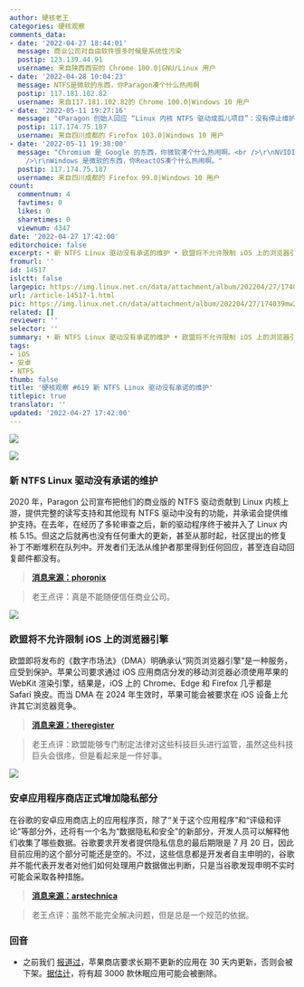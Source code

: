```yaml
---
author: 硬核老王
categories: 硬核观察
comments_data:
- date: '2022-04-27 18:44:01'
  message: 商业公司对自由软件很多时候是系统性污染
  postip: 123.139.44.91
  username: 来自陕西西安的 Chrome 100.0|GNU/Linux 用户
- date: '2022-04-28 10:04:23'
  message: NTFS是微软的东西，你Paragon凑个什么热闹啊
  postip: 117.181.102.82
  username: 来自117.181.102.82的 Chrome 100.0|Windows 10 用户
- date: '2022-05-11 19:27:16'
  message: "《Paragon 创始人回应 “Linux 内核 NTFS 驱动成孤儿项目”：没有停止维护》<br />\r\n来源：oschina.net/news/195205/konstantin-reply-ntfs-orphan"
  postip: 117.174.75.187
  username: 来自四川成都的 Firefox 103.0|Windows 10 用户
- date: '2022-05-11 19:38:00'
  message: "Chromium 是 Google 的东西，你微软凑个什么热闹啊。<br />\r\nNVIDIA 是英伟达的东西，你 ouveau 凑个什么热闹啊。<br
    />\r\nWindows 是微软的东西，你ReactOS凑个什么热闹啊。"
  postip: 117.174.75.187
  username: 来自四川成都的 Firefox 99.0|Windows 10 用户
count:
  commentnum: 4
  favtimes: 0
  likes: 0
  sharetimes: 0
  viewnum: 4347
date: '2022-04-27 17:42:00'
editorchoice: false
excerpt: • 新 NTFS Linux 驱动没有承诺的维护 • 欧盟将不允许限制 iOS 上的浏览器引擎 • 安卓应用程序商店正式增加隐私部分
fromurl: ''
id: 14517
islctt: false
largepic: https://img.linux.net.cn/data/attachment/album/202204/27/174039mw2bhrmvnmvroohd.jpg
url: /article-14517-1.html
pic: https://img.linux.net.cn/data/attachment/album/202204/27/174039mw2bhrmvnmvroohd.jpg.thumb.jpg
related: []
reviewer: ''
selector: ''
summary: • 新 NTFS Linux 驱动没有承诺的维护 • 欧盟将不允许限制 iOS 上的浏览器引擎 • 安卓应用程序商店正式增加隐私部分
tags:
- iOS
- 安卓
- NTFS
thumb: false
title: '硬核观察 #619 新 NTFS Linux 驱动没有承诺的维护'
titlepic: true
translator: ''
updated: '2022-04-27 17:42:00'
---
```


![](/data/attachment/album/202204/27/174039mw2bhrmvnmvroohd.jpg)


![](/data/attachment/album/202204/27/174048uw74nmzjm0r44erh.jpg)


### 新 NTFS Linux 驱动没有承诺的维护


2020 年，Paragon 公司宣布把他们的商业版的 NTFS 驱动贡献到 Linux 内核上游，提供完整的读写支持和其他现有 NTFS 驱动中没有的功能，并承诺会提供维护支持。在去年，在经历了多轮审查之后，新的驱动程序终于被并入了 Linux 内核 5.15。但这之后就再也没有任何重大的更新，甚至从那时起，社区提出的修复补丁不断堆积在队列中。开发者们无法从维护者那里得到任何回应，甚至连自动回复邮件都没有。



> 
> **[消息来源：phoronix](https://www.phoronix.com/scan.php?page=news_item&px=NTFS3-Linux-Driver-2022-Sad)**
> 
> 
> 



> 
> 老王点评：真是不能随便信任商业公司。
> 
> 
> 


![](/data/attachment/album/202204/27/174100wh5l4tjg4gt44427.jpg)


### 欧盟将不允许限制 iOS 上的浏览器引擎


欧盟即将发布的《数字市场法》（DMA）明确承认“网页浏览器引擎”是一种服务，应受到保护。苹果公司要求通过 iOS 应用商店分发的移动浏览器必须使用苹果的 WebKit 渲染引擎，结果是，iOS 上的 Chrome、Edge 和 Firefox 几乎都是 Safari 换皮。而当 DMA 在 2024 年生效时，苹果可能会被要求在 iOS 设备上允许其它浏览器竞争。



> 
> **[消息来源：theregister](https://www.theregister.com/2022/04/26/apple_ios_browser/)**
> 
> 
> 



> 
> 老王点评：欧盟能够专门制定法律对这些科技巨头进行监管，虽然这些科技巨头会很疼，但是看起来是一件好事。
> 
> 
> 


![](/data/attachment/album/202204/27/174326vofa3tggb3aeegax.jpg)


### 安卓应用程序商店正式增加隐私部分


在谷歌的安卓应用商店上的应用程序页，除了“关于这个应用程序”和“评级和评论”等部分外，还将有一个名为“数据隐私和安全”的新部分，开发人员可以解释他们收集了哪些数据。谷歌要求开发者提供隐私信息的最后期限是 7 月 20 日，因此目前应用的这个部分可能还是空的。不过，这些信息都是开发者自主申明的，谷歌并不能代表开发者对他们如何处理用户数据做出判断，只是当谷歌发现申明不实时可能会采取各种措施。



> 
> **[消息来源：arstechnica](https://arstechnica.com/gadgets/2022/04/androids-app-store-privacy-section-starts-rolling-out-today/)**
> 
> 
> 



> 
> 老王点评：虽然不能完全解决问题，但是总是一个规范的依据。
> 
> 
> 


### 回音


* 之前我们 [报道过](/article-14506-1.html)，苹果商店要求长期不更新的应用在 30 天内更新，否则会被下架。[据估计](https://techcrunch.com/2022/04/26/thousands-of-semi-active-apps-could-be-caught-up-in-latest-app-store-purge/)，将有超 3000 款休眠应用可能会被删除。